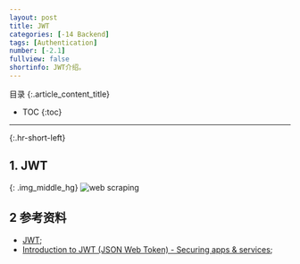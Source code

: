 ```yaml
---
layout: post
title: JWT
categories: [-14 Backend]
tags: [Authentication]
number: [-2.1]
fullview: false
shortinfo: JWT介绍。
---
```

目录
{:.article_content_title}


* TOC
{:toc}

---
{:.hr-short-left}

## 1. JWT ##

{: .img_middle_hg}
![web scraping](/assets/images/posts/-14_Backend/2015-10-08-Backend：JWT/JWT.png)

## 2 参考资料 ##

- [JWT](https://jwt.io/);
- [Introduction to JWT (JSON Web Token) - Securing apps & services](https://www.youtube.com/watch?v=oXxbB5kv9OA);


